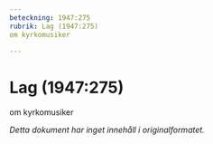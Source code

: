 ```yaml
---
beteckning: 1947:275
rubrik: Lag (1947:275)
om kyrkomusiker

---
```

# Lag (1947:275)
om kyrkomusiker

*Detta dokument har inget innehåll i originalformatet.*